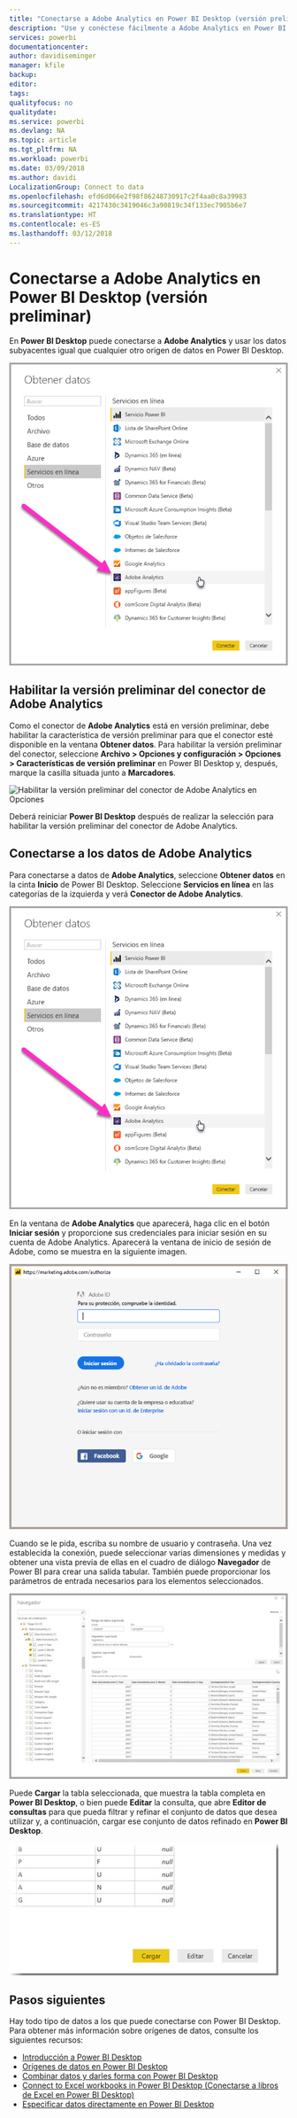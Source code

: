 ```yaml
---
title: "Conectarse a Adobe Analytics en Power BI Desktop (versión preliminar)"
description: "Use y conéctese fácilmente a Adobe Analytics en Power BI Desktop"
services: powerbi
documentationcenter: 
author: davidiseminger
manager: kfile
backup: 
editor: 
tags: 
qualityfocus: no
qualitydate: 
ms.service: powerbi
ms.devlang: NA
ms.topic: article
ms.tgt_pltfrm: NA
ms.workload: powerbi
ms.date: 03/09/2018
ms.author: davidi
LocalizationGroup: Connect to data
ms.openlocfilehash: efd6d066e2f98f86248730917c2f4aa0c8a39983
ms.sourcegitcommit: 4217430c3419046c3a90819c34f133ec7905b6e7
ms.translationtype: HT
ms.contentlocale: es-ES
ms.lasthandoff: 03/12/2018
---
```

# <a name="connect-to-adobe-analytics-in-power-bi-desktop-preview"></a>Conectarse a Adobe Analytics en Power BI Desktop (versión preliminar)
En **Power BI Desktop** puede conectarse a **Adobe Analytics** y usar los datos subyacentes igual que cualquier otro origen de datos en Power BI Desktop. 

![Obtener datos de Adobe Analytics](media/desktop-connect-adobe-analytics/connect-adobe-analytics_01.png)

## <a name="enable-the-adobe-analytics-connector-preview"></a>Habilitar la versión preliminar del conector de Adobe Analytics 
Como el conector de **Adobe Analytics** está en versión preliminar, debe habilitar la característica de versión preliminar para que el conector esté disponible en la ventana **Obtener datos**. Para habilitar la versión preliminar del conector, seleccione **Archivo > Opciones y configuración > Opciones > Características de versión preliminar** en Power BI Desktop y, después, marque la casilla situada junto a **Marcadores**. 

![Habilitar la versión preliminar del conector de Adobe Analytics en Opciones](media/desktop-connect-adobe-analytics/connect-adobe-analytics_02.png)

Deberá reiniciar **Power BI Desktop** después de realizar la selección para habilitar la versión preliminar del conector de Adobe Analytics.

## <a name="connect-to-adobe-analytics-data"></a>Conectarse a los datos de Adobe Analytics
Para conectarse a datos de **Adobe Analytics**, seleccione **Obtener datos** en la cinta **Inicio** de Power BI Desktop. Seleccione **Servicios en línea** en las categorías de la izquierda y verá **Conector de Adobe Analytics**.

![Obtener datos de Adobe Analytics](media/desktop-connect-adobe-analytics/connect-adobe-analytics_01.png)

En la ventana de **Adobe Analytics** que aparecerá, haga clic en el botón **Iniciar sesión** y proporcione sus credenciales para iniciar sesión en su cuenta de Adobe Analytics. Aparecerá la ventana de inicio de sesión de Adobe, como se muestra en la siguiente imagen.

![Iniciar sesión en Adobe Analytics](media/desktop-connect-adobe-analytics/connect-adobe-analytics_03.png)

Cuando se le pida, escriba su nombre de usuario y contraseña. Una vez establecida la conexión, puede seleccionar varias dimensiones y medidas y obtener una vista previa de ellas en el cuadro de diálogo **Navegador** de Power BI para crear una salida tabular. También puede proporcionar los parámetros de entrada necesarios para los elementos seleccionados. 

![Seleccionar datos con el navegador](media/desktop-connect-adobe-analytics/connect-adobe-analytics_04.png)

Puede **Cargar** la tabla seleccionada, que muestra la tabla completa en **Power BI Desktop**, o bien puede **Editar** la consulta, que abre **Editor de consultas** para que pueda filtrar y refinar el conjunto de datos que desea utilizar y, a continuación, cargar ese conjunto de datos refinado en **Power BI Desktop**.

![Cargar o editar datos en el navegador](media/desktop-connect-adobe-analytics/connect-adobe-analytics_05.png)


## <a name="next-steps"></a>Pasos siguientes
Hay todo tipo de datos a los que puede conectarse con Power BI Desktop. Para obtener más información sobre orígenes de datos, consulte los siguientes recursos:

* [Introducción a Power BI Desktop](desktop-getting-started.md)
* [Orígenes de datos en Power BI Desktop](desktop-data-sources.md)
* [Combinar datos y darles forma con Power BI Desktop](desktop-shape-and-combine-data.md)
* [Connect to Excel workbooks in Power BI Desktop (Conectarse a libros de Excel en Power BI Desktop)](desktop-connect-excel.md)   
* [Especificar datos directamente en Power BI Desktop](desktop-enter-data-directly-into-desktop.md)   

